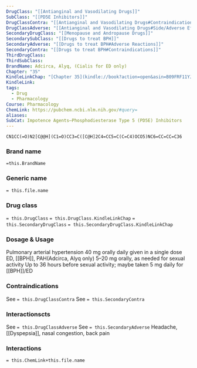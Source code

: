 ```yaml
---
DrugClass: "[[Antianginal and Vasodilating Drugs]]"
SubClass: "[[PD5E Inhibitors]]"
DrugClassContra: "[[Antianginal and Vasodilating Drugs#Contraindications]]"
DrugClassAdverse: "[[Antianginal and Vasodilating Drugs#Side/Adverse Effects]]"
SecondaryDrugClass: "[[Menopause and Andropause Drugs]]"
SecondarySubClass: "[[Drugs to treat BPH]]"
SecondaryAdverse: "[[Drugs to treat BPH#Adverse Reactions]]"
SecondaryContra: "[[Drugs to treat BPH#Contraindications]]"
ThirdDrugClass: 
ThirdSubClass: 
BrandName: Adcirca, Alyq, (Cialis for ED only)
Chapter: "35"
KindleLinkChap: "[Chapter 35](kindle://book?action=open&asin=B09FRF11YJ&location=19375)"
KindleLink: 
tags:
  - Drug
  - Pharmacology
Course: Pharmacology
ChemLink: https://pubchem.ncbi.nlm.nih.gov/#query=
aliases: 
SubCat: Impotence Agents—Phosphodiesterase Type 5 (PD5E) Inhibitors
---
```

```smiles
CN1CC(=O)N2[C@@H](C1=O)CC3=C([C@H]2C4=CC5=C(C=C4)OCO5)NC6=CC=CC=C36
```

### Brand name
`=this.BrandName`

### Generic name
`= this.file.name`

### Drug class 
`= this.DrugClass`
	`= this.DrugClass.KindleLinkChap`
`= this.SecondaryDrugClass`
	`= this.SecondaryDrugClass.KindleLinkChap`

### Dosage & Usage
Pulmonary arterial hypertension
40 mg orally daily given in a single dose
ED, [[BPH]], PAH(Adcirca, Alyq only)
5–20 mg orally, as needed for sexual activity 
Up to 36 hours before sexual activity; maybe taken 5 mg daily for [[BPH]]/ED 

### Contraindications
See `= this.DrugClassContra`
See `= this.SecondaryContra`

### Interactionscts
See `= this.DrugClassAdverse`
See `= this.SecondaryAdverse`
Headache, [[Dyspepsia]], nasal congestion, back pain

### Interactions

`= this.ChemLink+this.file.name`

